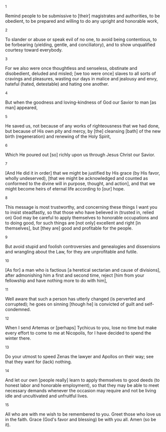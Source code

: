 <sup>1</sup> 

Remind people to be submissive to [their] magistrates and authorities, to be obedient, to be prepared and willing to do any upright and honorable work, 

<sup>2</sup> 

To slander or abuse or speak evil of no one, to avoid being contentious, to be forbearing (yielding, gentle, and conciliatory), and to show unqualified courtesy toward everybody. 

<sup>3</sup> 

For we also were once thoughtless and senseless, obstinate and disobedient, deluded and misled; [we too were once] slaves to all sorts of cravings and pleasures, wasting our days in malice and jealousy and envy, hateful (hated, detestable) and hating one another. 

<sup>4</sup> 

But when the goodness and loving-kindness of God our Savior to man [as man] appeared, 

<sup>5</sup> 

He saved us, not because of any works of righteousness that we had done, but because of His own pity and mercy, by [the] cleansing [bath] of the new birth (regeneration) and renewing of the Holy Spirit, 

<sup>6</sup> 

Which He poured out [so] richly upon us through Jesus Christ our Savior. 

<sup>7</sup> 

[And He did it in order] that we might be justified by His grace (by His favor, wholly undeserved), [that we might be acknowledged and counted as conformed to the divine will in purpose, thought, and action], and that we might become heirs of eternal life according to [our] hope. 

<sup>8</sup> 

This message is most trustworthy, and concerning these things I want you to insist steadfastly, so that those who have believed in (trusted in, relied on) God may be careful to apply themselves to honorable occupations and to doing good, for such things are [not only] excellent and right [in themselves], but [they are] good and profitable for the people. 

<sup>9</sup> 

But avoid stupid and foolish controversies and genealogies and dissensions and wrangling about the Law, for they are unprofitable and futile. 

<sup>10</sup> 

[As for] a man who is factious [a heretical sectarian and cause of divisions], after admonishing him a first and second time, reject [him from your fellowship and have nothing more to do with him], 

<sup>11</sup> 

Well aware that such a person has utterly changed (is perverted and corrupted); he goes on sinning [though he] is convicted of guilt and self-condemned. 

<sup>12</sup> 

When I send Artemas or [perhaps] Tychicus to you, lose no time but make every effort to come to me at Nicopolis, for I have decided to spend the winter there. 

<sup>13</sup> 

Do your utmost to speed Zenas the lawyer and Apollos on their way; see that they want for (lack) nothing. 

<sup>14</sup> 

And let our own [people really] learn to apply themselves to good deeds (to honest labor and honorable employment), so that they may be able to meet necessary demands whenever the occasion may require and not be living idle and uncultivated and unfruitful lives. 

<sup>15</sup> 

All who are with me wish to be remembered to you. Greet those who love us in the faith. Grace (God's favor and blessing) be with you all. Amen (so be it).